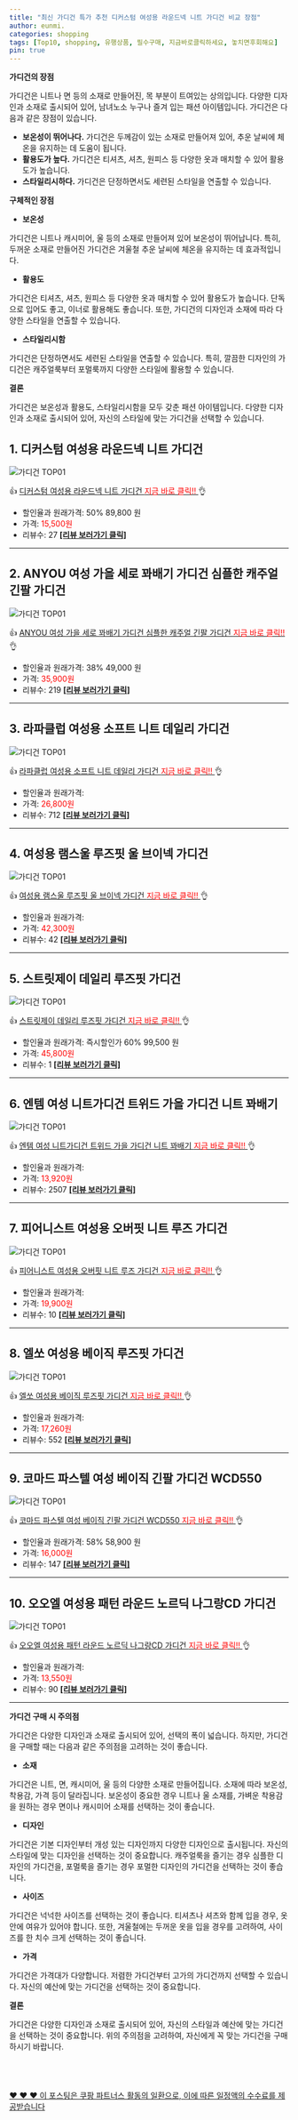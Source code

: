 ```yaml
---
title: "최신 가디건 특가 추천 디커스텀 여성용 라운드넥 니트 가디건 비교 장점"
author: eunmi.
categories: shopping
tags: [Top10, shopping, 유행상품, 필수구매, 지금바로클릭하세요, 놓치면후회해요]
pin: true
---
```

**가디건의 장점**

가디건은 니트나 면 등의 소재로 만들어진, 목 부분이 트여있는 상의입니다. 다양한 디자인과 소재로 출시되어 있어, 남녀노소 누구나 즐겨 입는 패션 아이템입니다. 가디건은 다음과 같은 장점이 있습니다.

* **보온성이 뛰어나다.** 가디건은 두께감이 있는 소재로 만들어져 있어, 추운 날씨에 체온을 유지하는 데 도움이 됩니다.
* **활용도가 높다.** 가디건은 티셔츠, 셔츠, 원피스 등 다양한 옷과 매치할 수 있어 활용도가 높습니다.
* **스타일리시하다.** 가디건은 단정하면서도 세련된 스타일을 연출할 수 있습니다.

**구체적인 장점**

* **보온성**

가디건은 니트나 캐시미어, 울 등의 소재로 만들어져 있어 보온성이 뛰어납니다. 특히, 두꺼운 소재로 만들어진 가디건은 겨울철 추운 날씨에 체온을 유지하는 데 효과적입니다.

* **활용도**

가디건은 티셔츠, 셔츠, 원피스 등 다양한 옷과 매치할 수 있어 활용도가 높습니다. 단독으로 입어도 좋고, 이너로 활용해도 좋습니다. 또한, 가디건의 디자인과 소재에 따라 다양한 스타일을 연출할 수 있습니다.

* **스타일리시함**

가디건은 단정하면서도 세련된 스타일을 연출할 수 있습니다. 특히, 깔끔한 디자인의 가디건은 캐주얼룩부터 포멀룩까지 다양한 스타일에 활용할 수 있습니다.

**결론**

가디건은 보온성과 활용도, 스타일리시함을 모두 갖춘 패션 아이템입니다. 다양한 디자인과 소재로 출시되어 있어, 자신의 스타일에 맞는 가디건을 선택할 수 있습니다.

   

## 1. 디커스텀 여성용 라운드넥 니트 가디건

![가디건 TOP01](https://thumbnail8.coupangcdn.com/thumbnails/remote/230x230ex/image/vendor_inventory/1294/181ca4c9604b0854e9362f048a3205582c59b2b601a9f5d0dccdac2b09d6.jpg)


👍 [디커스텀 여성용 라운드넥 니트 가디건 <font color=red> 지금 바로 클릭!! </font> ](https://link.coupang.com/re/AFFSDP?lptag=AF3617701&subid=GithubCoopas&pageKey=6760998250&traceid=V0-153&itemId=15844892413&vendorItemId=83055840298) 👌 


- 할인율과 원래가격: 50%  89,800   원
- 가격: <span style='color:red'>15,500원</span>
- 리뷰수: 27  [**[리뷰 보러가기 클릭]**](https://link.coupang.com/re/AFFSDP?lptag=AF3617701&subid=GithubCoopas&pageKey=6760998250&traceid=V0-153&itemId=15844892413&vendorItemId=83055840298)

---


   

## 2. ANYOU 여성 가을 세로 꽈배기 가디건 심플한 캐주얼 긴팔 가디건

![가디건 TOP01](https://thumbnail10.coupangcdn.com/thumbnails/remote/230x230ex/image/vendor_inventory/8206/027c203c14551109e2f4643a555a40afcdcae276b0096575ad3dce29c912.jpg)


👍 [ANYOU 여성 가을 세로 꽈배기 가디건 심플한 캐주얼 긴팔 가디건 <font color=red> 지금 바로 클릭!! </font> ](https://link.coupang.com/re/AFFSDP?lptag=AF3617701&subid=GithubCoopas&pageKey=7623546202&traceid=V0-153&itemId=20217199123&vendorItemId=87306921372) 👌 


- 할인율과 원래가격: 38%  49,000   원
- 가격: <span style='color:red'>35,900원</span>
- 리뷰수: 219  [**[리뷰 보러가기 클릭]**](https://link.coupang.com/re/AFFSDP?lptag=AF3617701&subid=GithubCoopas&pageKey=7623546202&traceid=V0-153&itemId=20217199123&vendorItemId=87306921372)

---


   

## 3. 라파클럽 여성용 소프트 니트 데일리 가디건

![가디건 TOP01](https://thumbnail10.coupangcdn.com/thumbnails/remote/230x230ex/image/vendor_inventory/b441/de7ebc2b66356662b13b27ea3a871a4abf13a7b468c6e15ac7a002a5c409.jpg)


👍 [라파클럽 여성용 소프트 니트 데일리 가디건 <font color=red> 지금 바로 클릭!! </font> ](https://link.coupang.com/re/AFFSDP?lptag=AF3617701&subid=GithubCoopas&pageKey=7279190762&traceid=V0-153&itemId=18581050433&vendorItemId=85717687739) 👌 


- 할인율과 원래가격: 
- 가격: <span style='color:red'>26,800원</span>
- 리뷰수: 712  [**[리뷰 보러가기 클릭]**](https://link.coupang.com/re/AFFSDP?lptag=AF3617701&subid=GithubCoopas&pageKey=7279190762&traceid=V0-153&itemId=18581050433&vendorItemId=85717687739)

---


   

## 4. 여성용 램스울 루즈핏 울 브이넥 가디건

![가디건 TOP01](https://thumbnail7.coupangcdn.com/thumbnails/remote/230x230ex/image/retail/images/7970917987843205-98cbb2ec-09ba-4886-8599-df5e2553d11a.jpg)


👍 [여성용 램스울 루즈핏 울 브이넥 가디건 <font color=red> 지금 바로 클릭!! </font> ](https://link.coupang.com/re/AFFSDP?lptag=AF3617701&subid=GithubCoopas&pageKey=6126736551&traceid=V0-153&itemId=11653316684&vendorItemId=79089272492) 👌 


- 할인율과 원래가격: 
- 가격: <span style='color:red'>42,300원</span>
- 리뷰수: 42  [**[리뷰 보러가기 클릭]**](https://link.coupang.com/re/AFFSDP?lptag=AF3617701&subid=GithubCoopas&pageKey=6126736551&traceid=V0-153&itemId=11653316684&vendorItemId=79089272492)

---


   

## 5. 스트릿제이 데일리 루즈핏 가디건

![가디건 TOP01](https://thumbnail9.coupangcdn.com/thumbnails/remote/230x230ex/image/vendor_inventory/6501/f132c41fb6ea4bdd39294bb54a43b7cca08f7d481b90bad77106315efc04.png)


👍 [스트릿제이 데일리 루즈핏 가디건 <font color=red> 지금 바로 클릭!! </font> ](https://link.coupang.com/re/AFFSDP?lptag=AF3617701&subid=GithubCoopas&pageKey=6070110388&traceid=V0-153&itemId=11202723414&vendorItemId=78480409377) 👌 


- 할인율과 원래가격: 즉시할인가 60%  99,500   원
- 가격: <span style='color:red'>45,800원</span>
- 리뷰수: 1  [**[리뷰 보러가기 클릭]**](https://link.coupang.com/re/AFFSDP?lptag=AF3617701&subid=GithubCoopas&pageKey=6070110388&traceid=V0-153&itemId=11202723414&vendorItemId=78480409377)

---


   

## 6. 엔템 여성 니트가디건 트위드 가을 가디건 니트 꽈배기

![가디건 TOP01](https://thumbnail8.coupangcdn.com/thumbnails/remote/230x230ex/image/vendor_inventory/fd83/20e7a738b43bb483f89b4c01cb3148888515904fb1bfc6eb04a4729d2837.jpg)


👍 [엔템 여성 니트가디건 트위드 가을 가디건 니트 꽈배기 <font color=red> 지금 바로 클릭!! </font> ](https://link.coupang.com/re/AFFSDP?lptag=AF3617701&subid=GithubCoopas&pageKey=7663120949&traceid=V0-153&itemId=20421021218&vendorItemId=87257378192) 👌 


- 할인율과 원래가격: 
- 가격: <span style='color:red'>13,920원</span>
- 리뷰수: 2507  [**[리뷰 보러가기 클릭]**](https://link.coupang.com/re/AFFSDP?lptag=AF3617701&subid=GithubCoopas&pageKey=7663120949&traceid=V0-153&itemId=20421021218&vendorItemId=87257378192)

---


   

## 7. 피어니스트 여성용 오버핏 니트 루즈 가디건

![가디건 TOP01](https://thumbnail9.coupangcdn.com/thumbnails/remote/230x230ex/image/rs_quotation_api/ma0cczml/859f6e7ef41f4ba0960dc38a6f358fa7.jpeg)


👍 [피어니스트 여성용 오버핏 니트 루즈 가디건 <font color=red> 지금 바로 클릭!! </font> ](https://link.coupang.com/re/AFFSDP?lptag=AF3617701&subid=GithubCoopas&pageKey=7500501764&traceid=V0-153&itemId=19633152846&vendorItemId=86739542709) 👌 


- 할인율과 원래가격: 
- 가격: <span style='color:red'>19,900원</span>
- 리뷰수: 10  [**[리뷰 보러가기 클릭]**](https://link.coupang.com/re/AFFSDP?lptag=AF3617701&subid=GithubCoopas&pageKey=7500501764&traceid=V0-153&itemId=19633152846&vendorItemId=86739542709)

---


   

## 8. 엘쏘 여성용 베이직 루즈핏 가디건

![가디건 TOP01](https://thumbnail8.coupangcdn.com/thumbnails/remote/230x230ex/image/rs_quotation_api/hegmdh2t/9eef0561524f440cb117d3259c358ea5.jpg)


👍 [엘쏘 여성용 베이직 루즈핏 가디건 <font color=red> 지금 바로 클릭!! </font> ](https://link.coupang.com/re/AFFSDP?lptag=AF3617701&subid=GithubCoopas&pageKey=7480653833&traceid=V0-153&itemId=19539480195&vendorItemId=86647794117) 👌 


- 할인율과 원래가격: 
- 가격: <span style='color:red'>17,260원</span>
- 리뷰수: 552  [**[리뷰 보러가기 클릭]**](https://link.coupang.com/re/AFFSDP?lptag=AF3617701&subid=GithubCoopas&pageKey=7480653833&traceid=V0-153&itemId=19539480195&vendorItemId=86647794117)

---


   

## 9. 코마드 파스텔 여성 베이직 긴팔 가디건 WCD550

![가디건 TOP01](https://thumbnail10.coupangcdn.com/thumbnails/remote/230x230ex/image/vendor_inventory/0cc8/aed882d38e8df17fb894cdf783e85299d7ce0d9d82c68ba8a17aeaebad7b.jpg)


👍 [코마드 파스텔 여성 베이직 긴팔 가디건 WCD550 <font color=red> 지금 바로 클릭!! </font> ](https://link.coupang.com/re/AFFSDP?lptag=AF3617701&subid=GithubCoopas&pageKey=7461224239&traceid=V0-153&itemId=19447853293&vendorItemId=86558699919) 👌 


- 할인율과 원래가격: 58%  58,900   원
- 가격: <span style='color:red'>16,000원</span>
- 리뷰수: 147  [**[리뷰 보러가기 클릭]**](https://link.coupang.com/re/AFFSDP?lptag=AF3617701&subid=GithubCoopas&pageKey=7461224239&traceid=V0-153&itemId=19447853293&vendorItemId=86558699919)

---


   

## 10. 오오엘 여성용 패턴 라운드 노르딕 나그랑CD 가디건

![가디건 TOP01](https://thumbnail6.coupangcdn.com/thumbnails/remote/230x230ex/image/rs_quotation_api/dwmzq3sb/8d7b44971bcb442cba13b7c4e9280f18.jpg)


👍 [오오엘 여성용 패턴 라운드 노르딕 나그랑CD 가디건 <font color=red> 지금 바로 클릭!! </font> ](https://link.coupang.com/re/AFFSDP?lptag=AF3617701&subid=GithubCoopas&pageKey=6190496659&traceid=V0-153&itemId=12214861677&vendorItemId=79679048882) 👌 


- 할인율과 원래가격: 
- 가격: <span style='color:red'>13,550원</span>
- 리뷰수: 90  [**[리뷰 보러가기 클릭]**](https://link.coupang.com/re/AFFSDP?lptag=AF3617701&subid=GithubCoopas&pageKey=6190496659&traceid=V0-153&itemId=12214861677&vendorItemId=79679048882)

---
**가디건 구매 시 주의점**

가디건은 다양한 디자인과 소재로 출시되어 있어, 선택의 폭이 넓습니다. 하지만, 가디건을 구매할 때는 다음과 같은 주의점을 고려하는 것이 좋습니다.

* **소재**

가디건은 니트, 면, 캐시미어, 울 등의 다양한 소재로 만들어집니다. 소재에 따라 보온성, 착용감, 가격 등이 달라집니다. 보온성이 중요한 경우 니트나 울 소재를, 가벼운 착용감을 원하는 경우 면이나 캐시미어 소재를 선택하는 것이 좋습니다.

* **디자인**

가디건은 기본 디자인부터 개성 있는 디자인까지 다양한 디자인으로 출시됩니다. 자신의 스타일에 맞는 디자인을 선택하는 것이 중요합니다. 캐주얼룩을 즐기는 경우 심플한 디자인의 가디건을, 포멀룩을 즐기는 경우 포멀한 디자인의 가디건을 선택하는 것이 좋습니다.

* **사이즈**

가디건은 넉넉한 사이즈를 선택하는 것이 좋습니다. 티셔츠나 셔츠와 함께 입을 경우, 옷 안에 여유가 있어야 합니다. 또한, 겨울철에는 두꺼운 옷을 입을 경우를 고려하여, 사이즈를 한 치수 크게 선택하는 것이 좋습니다.

* **가격**

가디건은 가격대가 다양합니다. 저렴한 가디건부터 고가의 가디건까지 선택할 수 있습니다. 자신의 예산에 맞는 가디건을 선택하는 것이 중요합니다.

**결론**

가디건은 다양한 디자인과 소재로 출시되어 있어, 자신의 스타일과 예산에 맞는 가디건을 선택하는 것이 중요합니다. 위의 주의점을 고려하여, 자신에게 꼭 맞는 가디건을 구매하시기 바랍니다.<br><br><br><br><br> [ ❤ ❤ ❤ 이 포스팅은 쿠팡 파트너스 활동의 일환으로, 이에 따른 일정액의 수수료를 제공받습니다](https://link.coupang.com/a/bcEFyh)